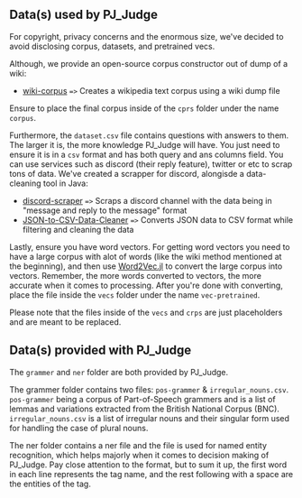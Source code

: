 ## Data(s) used by PJ_Judge

For copyright, privacy concerns and the enormous size, we've decided to avoid disclosing corpus, datasets, and pretrained vecs. 

Although, we provide an open-source corpus constructor out of dump of a wiki:
- [wiki-corpus](https://github.com/PJ-Duo/wiki-corpus) `=>` Creates a wikipedia text corpus using a wiki dump file

Ensure to place the final corpus inside of the `cprs` folder under the name `corpus`.

Furthermore, the `dataset.csv` file contains questions with answers to them. The larger it is, the more knowledge PJ_Judge will have. You just need to ensure it is in a `csv` format and has both query and ans columns field. You can use services such as discord (their reply feature), twitter or etc to scrap tons of data. We've created a scrapper for discord, alongisde a data-cleaning tool in Java:
- [discord-scraper](https://github.com/PJ-Duo/discord-scraper) `=>` Scraps a discord channel with the data being in "message and reply to the message" format
- [JSON-to-CSV-Data-Cleaner](https://github.com/PJ-Duo/JSON-to-CSV-Data-Cleaner) `=>` Converts JSON data to CSV format while filtering and cleaning the data

Lastly, ensure you have word vectors. For getting word vectors you need to have a large corpus with alot of words (like the wiki method mentioned at the beginning), and then use [Word2Vec.jl](https://github.com/JuliaText/Word2Vec.jl) to convert the large corpus into vectors. Remember, the more words converted to vectors, the more accurate when it comes to processing. After you're done with converting, place the file inside the `vecs` folder under the name `vec-pretrained`.


Please note that the files inside of the `vecs` and `crps` are just placeholders and are meant to be replaced.


## Data(s) provided with PJ_Judge

The `grammer` and `ner` folder are both provided by PJ_Judge. 

The grammer folder contains two files: `pos-grammer` & `irregular_nouns.csv`. `pos-grammer` being a corpus of Part-of-Speech grammers and is a list of lemmas and variations extracted from the British National Corpus (BNC). `irregular_nouns.csv` is a list of irregular nouns and their singular form used for handling the case of plural nouns.

The ner folder contains a ner file and the file is used for named entity recognition, which helps majorly when it comes to decision making of PJ_Judge. Pay close attention to the format, but to sum it up, the first word in each line represents the tag name, and the rest following with a space are the entities of the tag. 

